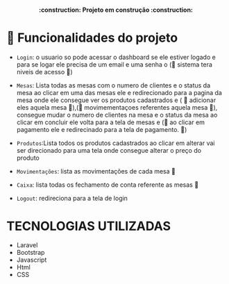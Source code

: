 <h4 align="center"> 
    :construction:  Projeto em construção  :construction:
</h4>

# :hammer: Funcionalidades do projeto

- `Login`: o usuario so pode acessar o dashboard se ele estiver logado e para se logar ele precisa de um email e uma senha o (:construction: sistema tera niveis de acesso :construction:)

- `Mesas`: Lista todas as mesas com o numero de clientes e o status da mesa ao clicar em uma das mesas ele e redirecionado para a pagina da mesa onde ele consegue ver os produtos cadastrados e ( :construction: adicionar eles aquela mesa :construction:),(:construction: movimementaçoes referentes aquela mesa :construction:), consegue mudar o numero de clientes na mesa e o status da mesa ao clicar em concluir ele volta para a tela de mesas e (:construction: ao clicar em pagamento ele e redirecinado para a tela de pagamento. :construction:)

- `Produtos`:Lista todos os produtos cadastrados ao clicar em alterar vai ser direcionado para uma tela onde consegue alterar o preço do produto

- `Movimentações`: lista as movimentações de cada mesa :construction:

- `Caixa`: lista todas os fechamento de conta referente as mesas :construction:

- `Logout`: redireciona para a tela de login



# TECNOLOGIAS UTILIZADAS
* Laravel
* Bootstrap
* Javascript
* Html
* CSS



